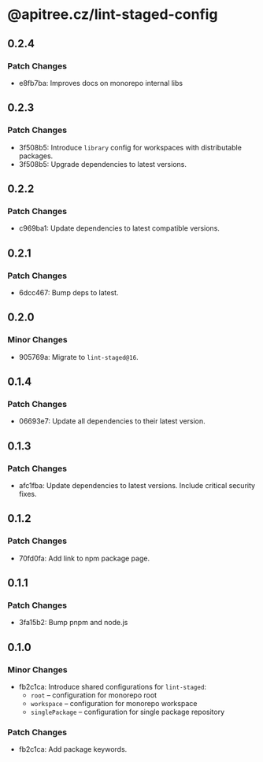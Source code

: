 # @apitree.cz/lint-staged-config

## 0.2.4

### Patch Changes

- e8fb7ba: Improves docs on monorepo internal libs

## 0.2.3

### Patch Changes

- 3f508b5: Introduce `library` config for workspaces with distributable packages.
- 3f508b5: Upgrade dependencies to latest versions.

## 0.2.2

### Patch Changes

- c969ba1: Update dependencies to latest compatible versions.

## 0.2.1

### Patch Changes

- 6dcc467: Bump deps to latest.

## 0.2.0

### Minor Changes

- 905769a: Migrate to `lint-staged@16`.

## 0.1.4

### Patch Changes

- 06693e7: Update all dependencies to their latest version.

## 0.1.3

### Patch Changes

- afc1fba: Update dependencies to latest versions. Include critical security fixes.

## 0.1.2

### Patch Changes

- 70fd0fa: Add link to npm package page.

## 0.1.1

### Patch Changes

- 3fa15b2: Bump pnpm and node.js

## 0.1.0

### Minor Changes

- fb2c1ca: Introduce shared configurations for `lint-staged`:
  - `root` – configuration for monorepo root
  - `workspace` – configuration for monorepo workspace
  - `singlePackage` – configuration for single package repository

### Patch Changes

- fb2c1ca: Add package keywords.
